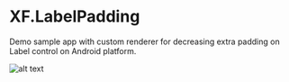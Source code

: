# XF.LabelPadding
Demo sample app with custom renderer for decreasing extra padding on Label control on Android platform.


![alt text](https://image.ibb.co/ev9mA8/xamarin_forms_labelpadding.png)

